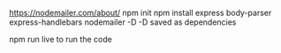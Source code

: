 https://nodemailer.com/about/
npm init
npm install express body-parser express-handlebars nodemailer -D                  -D    saved as dependencies

npm run live                           to run the code